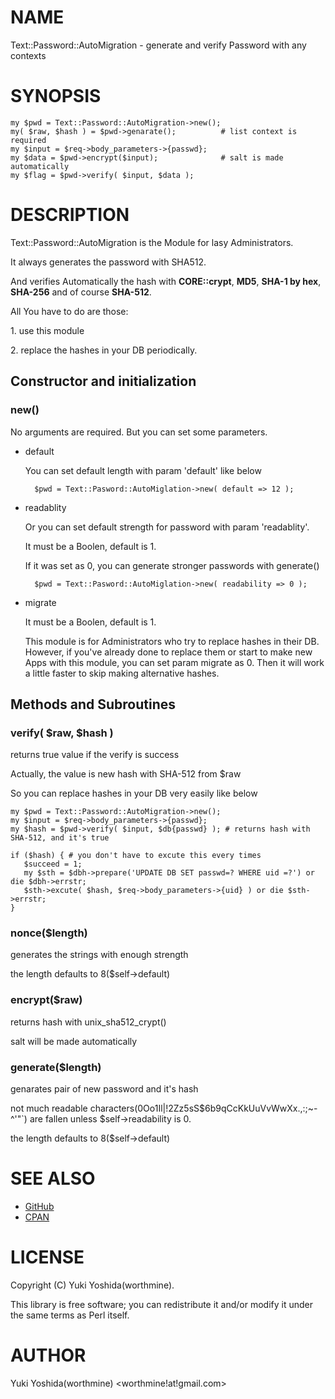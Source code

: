 # NAME

Text::Password::AutoMigration - generate and verify Password with any contexts

# SYNOPSIS

    my $pwd = Text::Password::AutoMigration->new();
    my( $raw, $hash ) = $pwd->genarate();          # list context is required
    my $input = $req->body_parameters->{passwd};
    my $data = $pwd->encrypt($input);              # salt is made automatically
    my $flag = $pwd->verify( $input, $data );

# DESCRIPTION

Text::Password::AutoMigration is the Module for lasy Administrators.

It always generates the password with SHA512.

And verifies Automatically the hash with
**CORE::crypt**, **MD5**, **SHA-1 by hex**, **SHA-256** and of course **SHA-512**.

All You have to do are those:

1\. use this module

2\. replace the hashes in your DB periodically.

## Constructor and initialization

### new()

No arguments are required. But you can set some parameters.

- default

    You can set default length with param 'default' like below

        $pwd = Text::Pasword::AutoMiglation->new( default => 12 );

- readablity

    Or you can set default strength for password with param 'readablity'.

    It must be a Boolen, default is 1.

    If it was set as 0, you can generate stronger passwords with generate()

        $pwd = Text::Pasword::AutoMiglation->new( readability => 0 );

- migrate

    It must be a Boolen, default is 1.

    This module is for Administrators who try to replace hashes in their DB.
    However, if you've already done to replace them or start to make new Apps with this module,
    you can set param migrate as 0. 
    Then it will work a little faster to skip making alternative hashes.

## Methods and Subroutines

### verify( $raw, $hash )

returns true value if the verify is success

Actually, the value is new hash with SHA-512 from $raw

So you can replace hashes in your DB very easily like below

    my $pwd = Text::Password::AutoMigration->new();
    my $input = $req->body_parameters->{passwd};
    my $hash = $pwd->verify( $input, $db{passwd} ); # returns hash with SHA-512, and it's true

    if ($hash) { # you don't have to excute this every times
       $succeed = 1;
       my $sth = $dbh->prepare('UPDATE DB SET passwd=? WHERE uid =?') or die $dbh->errstr;
       $sth->excute( $hash, $req->body_parameters->{uid} ) or die $sth->errstr;
    }

### nonce($length)

generates the strings with enough strength

the length defaults to 8($self->default)

### encrypt($raw)

returns hash with unix\_sha512\_crypt()

salt will be made automatically

### generate($length)

genarates pair of new password and it's hash

not much readable characters(0Oo1Il|!2Zz5sS$6b9qCcKkUuVvWwXx.,:;~-^'"\`) are fallen
unless $self->readability is 0.

the length defaults to 8($self->default)

# SEE ALSO

- [GitHub](https://github.com/worthmine/Text-Password-AutoMigration)
- [CPAN](http://search.cpan.org/perldoc?Text%3A%3APassword%3A%3AAutoMigration)

# LICENSE

Copyright (C) Yuki Yoshida(worthmine).

This library is free software; you can redistribute it and/or modify
it under the same terms as Perl itself.

# AUTHOR

Yuki Yoshida(worthmine) &lt;worthmine!at!gmail.com>
